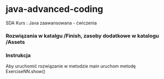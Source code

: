 # java-advanced-coding
SDA Kurs : Java zaawansowana - ćwiczenia

### Rozwiązania w katalgu /Finish, zasoby dodatkowe w katalogu /Assets
### Instrukcja
Aby uruchomić rozwiązanie w metodzie main uruchom metodę ExerciseNN.show()
